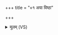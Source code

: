+++
title = "०१ अया विष्ठा"

+++
<details><summary>मूलम् (VS)</summary>

अ॒या वि॒ष्ठा ज॒नय॒न्कर्व॑राणि॒ स हि घृणि॑रु॒रुर्वरा॑य गा॒तुः।  
स प्र॒त्युदै॑द्ध॒रुणं॒ मध्वो॒ अग्रं॒ स्वया॑ त॒न्वा᳡ त॒न्व᳡मैरयत ॥
</details>